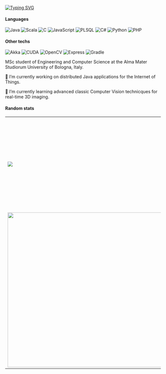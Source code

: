 <!--
**AndreaIngargiola/AndreaIngargiola** is a ✨ _special_ ✨ repository because its `README.md` (this file) appears on your GitHub profile.

Here are some ideas to get you started:

- 🔭 I’m currently working on ...
- 🌱 I’m currently learning ...
- 👯 I’m looking to collaborate on ...
- 🤔 I’m looking for help with ...
- 💬 Ask me about ...
- 📫 How to reach me: ...
- 😄 Pronouns: ...
- ⚡ Fun fact: ...
-->
<a href="https://git.io/typing-svg"><img src="https://readme-typing-svg.demolab.com?font=Chakra+Petch&size=75&pause=1000&color=FFFFFF&background=000000&center=true&vCenter=true&multiline=true&width=1080&height=150&lines=Welcome+to+Andrea's+profile!" alt="Typing SVG" /></a>

#### Languages
![Java](https://img.shields.io/badge/Java-Proficient-brightgreen?style=flat&logo=java&logoColor=white)
![Scala](https://img.shields.io/badge/Scala-Proficient-brightgreen?style=flat&logo=scala&logoColor=white)
![C](https://img.shields.io/badge/C-Proficient-brightgreen?style=flat&logo=c&logoColor=white)
![JavaScript](https://img.shields.io/badge/JavaScript-Fluent-green?style=flat&logo=javascript&logoColor=white)
![PLSQL](https://img.shields.io/badge/PLSQL-Fluent-green?style=flat&logo=node.js&logoColor=white)
![C#](https://img.shields.io/badge/C%23-Average-yellow?style=flat&logo=c%20sharp&logoColor=white)
![Python](https://img.shields.io/badge/Python-Average-yellow?style=flat&logo=python&logoColor=white)
![PHP](https://img.shields.io/badge/PHP-Average-yellow?style=flat&logo=php&logoColor=white)
#### Other techs
![Akka](https://img.shields.io/badge/Akka-Proficient-brightgreen?style=flat&logo=java&logoColor=white)
![CUDA](https://img.shields.io/badge/CUDA-Intermediate-blue?style=flat&logo=docker&logoColor=white)
![OpenCV](https://img.shields.io/badge/OpenCV-Intermediate-blue?style=flat&logo=docker&logoColor=white)
![Express](https://img.shields.io/badge/Express-Fluent-green?style=flat&logo=node.js&logoColor=white)
![Gradle](https://img.shields.io/badge/Gradle-Fluent-green?style=flat&logo=node.js&logoColor=white)

MSc student of Engineering and Computer Science at the Alma Mater Studiorum University of Bologna, Italy. 

🔭 I’m currently working on distributed Java applications for the Internet of Things.

🌱 I’m currently learning advanced classic Computer Vision technicques for real-time 3D imaging.

#### Random stats
<table>
   <tr>
      <td>
         <img src="https://github-readme-stats.vercel.app/api?username=AndreaIngargiola&theme=synthwave">
      </td>
      <td>
         <img src="https://github-readme-streak-stats.herokuapp.com/?user=AndreaIngargiola&theme=synthwave&hide_border=false" width="500px" height="300px">
      </td>
   </tr>
   <tr>
      <td>
         <img src="https://wakatime.com/share/@21eb5faa-0fd4-48bb-997c-5a76b58a864e/7cbaf3b0-ea31-4eb8-9f8d-698d2fd51196.svg" width="500px">
      </td>
      <td>
         <img src="https://wakatime.com/share/@21eb5faa-0fd4-48bb-997c-5a76b58a864e/83c417df-a277-465e-adf0-933df82a9e60.svg" width="500px">
      </td>
   </tr>
</table>

<!-- [![trophy](https://github-profile-trophy.vercel.app/?username=AndreaIngargiola&theme=onedark)](https://github.com/ryo-ma/github-profile-trophy) -->


<!-- ![Top Langs](https://github-readme-stats.vercel.app/api/top-langs/?username=AndreaIngargiola&theme=synthwave&layout=compact&exclude_repo=Procedural-low-poly-terrain-generation-with-Unity3D) -->




<!-- [![trophy](https://github-profile-trophy.vercel.app/?username=AndreaIngargiola&theme=synthwave)](https://github.com/AndreaIngargiola/github-profile-trophy) -->

